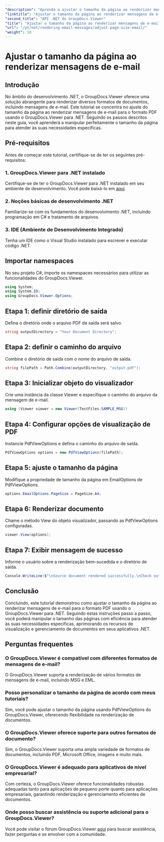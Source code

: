 ```yaml
---
"description": "Aprenda a ajustar o tamanho da página ao renderizar mensagens de e-mail em PDF usando o GroupDocs.Viewer para .NET. Aumente a eficiência da visualização de documentos."
"linktitle": "Ajustar o tamanho da página ao renderizar mensagens de e-mail"
"second_title": "API .NET do GroupDocs.Viewer"
"title": "Ajustar o tamanho da página ao renderizar mensagens de e-mail"
"url": "/pt/net/rendering-email-messages/adjust-page-size-email/"
"weight": 10
---
```


# Ajustar o tamanho da página ao renderizar mensagens de e-mail

## Introdução
No âmbito do desenvolvimento .NET, o GroupDocs.Viewer oferece uma solução abrangente para renderizar diversos formatos de documentos, incluindo mensagens de e-mail. Este tutorial se concentra no ajuste do tamanho da página ao renderizar mensagens de e-mail para o formato PDF usando o GroupDocs.Viewer para .NET. Seguindo os passos descritos neste guia, você aprenderá a manipular perfeitamente o tamanho da página para atender às suas necessidades específicas.
## Pré-requisitos
Antes de começar este tutorial, certifique-se de ter os seguintes pré-requisitos:
### 1. GroupDocs.Viewer para .NET instalado
Certifique-se de ter o GroupDocs.Viewer para .NET instalado em seu ambiente de desenvolvimento. Você pode baixá-lo em [aqui](https://releases.groupdocs.com/viewer/net/).
### 2. Noções básicas de desenvolvimento .NET
Familiarize-se com os fundamentos do desenvolvimento .NET, incluindo programação em C# e tratamento de arquivos.
### 3. IDE (Ambiente de Desenvolvimento Integrado)
Tenha um IDE como o Visual Studio instalado para escrever e executar código .NET.

## Importar namespaces
No seu projeto C#, importe os namespaces necessários para utilizar as funcionalidades do GroupDocs.Viewer.

```csharp
using System;
using System.IO;
using GroupDocs.Viewer.Options;
```

## Etapa 1: definir diretório de saída
Defina o diretório onde o arquivo PDF de saída será salvo.
```csharp
string outputDirectory = "Your Document Directory";
```
## Etapa 2: definir o caminho do arquivo
Combine o diretório de saída com o nome do arquivo de saída.
```csharp
string filePath = Path.Combine(outputDirectory, "output.pdf");
```
## Etapa 3: Inicializar objeto do visualizador
Crie uma instância da classe Viewer e especifique o caminho do arquivo da mensagem de e-mail.
```csharp
using (Viewer viewer = new Viewer(TestFiles.SAMPLE_MSG))
```
## Etapa 4: Configurar opções de visualização de PDF
Instancie PdfViewOptions e defina o caminho do arquivo de saída.
```csharp
PdfViewOptions options = new PdfViewOptions(filePath);
```
## Etapa 5: ajuste o tamanho da página
Modifique a propriedade de tamanho da página em EmailOptions de PdfViewOptions.
```csharp
options.EmailOptions.PageSize = PageSize.A4;
```
## Etapa 6: Renderizar documento
Chame o método View do objeto visualizador, passando as PdfViewOptions configuradas.
```csharp
viewer.View(options);
```
## Etapa 7: Exibir mensagem de sucesso
Informe o usuário sobre a renderização bem-sucedida e o diretório de saída.
```csharp
Console.WriteLine($"\nSource document rendered successfully.\nCheck output in {outputDirectory}.");
```

## Conclusão
Concluindo, este tutorial demonstrou como ajustar o tamanho da página ao renderizar mensagens de e-mail para o formato PDF usando o GroupDocs.Viewer para .NET. Seguindo estas instruções passo a passo, você poderá manipular o tamanho das páginas com eficiência para atender às suas necessidades específicas, aprimorando os recursos de visualização e gerenciamento de documentos em seus aplicativos .NET.
## Perguntas frequentes
### O GroupDocs.Viewer é compatível com diferentes formatos de mensagens de e-mail?
O GroupDocs.Viewer suporta a renderização de vários formatos de mensagens de e-mail, incluindo MSG e EML.
### Posso personalizar o tamanho da página de acordo com meus tutoriais?
Sim, você pode ajustar o tamanho da página usando PdfViewOptions do GroupDocs.Viewer, oferecendo flexibilidade na renderização de documentos.
### O GroupDocs.Viewer oferece suporte para outros formatos de documento?
Sim, o GroupDocs.Viewer suporta uma ampla variedade de formatos de documentos, incluindo PDF, Microsoft Office, imagens e muito mais.
### O GroupDocs.Viewer é adequado para aplicativos de nível empresarial?
Com certeza, o GroupDocs.Viewer oferece funcionalidades robustas adequadas tanto para aplicações de pequeno porte quanto para aplicações empresariais, garantindo renderização e gerenciamento eficientes de documentos.
### Onde posso buscar assistência ou suporte adicional para o GroupDocs.Viewer?
Você pode visitar o fórum GroupDocs.Viewer [aqui](https://forum.groupdocs.com/c/viewer/9) para buscar assistência, fazer perguntas e se envolver com a comunidade.
